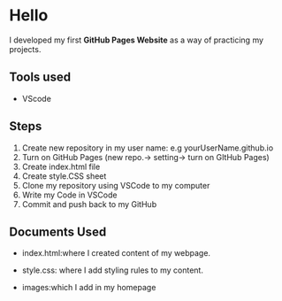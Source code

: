 # Hello

I developed my first **GitHub Pages Website** as a way of practicing my projects.

## Tools used

* VScode
  
## Steps

  1. Create new repository in my user name: e.g yourUserName.github.io
  2. Turn on GitHub Pages (new repo.-> setting-> turn on GItHub Pages)
  3. Create index.html file
  4. Create style.CSS sheet
  5. Clone my repository using VSCode to my computer
  6. Write my Code in VSCode
  7. Commit and push back to my GitHub

## Documents Used

* index.html:where I created content of my webpage.

* style.css: where I add styling rules to my content.

* images:which I add in my homepage
